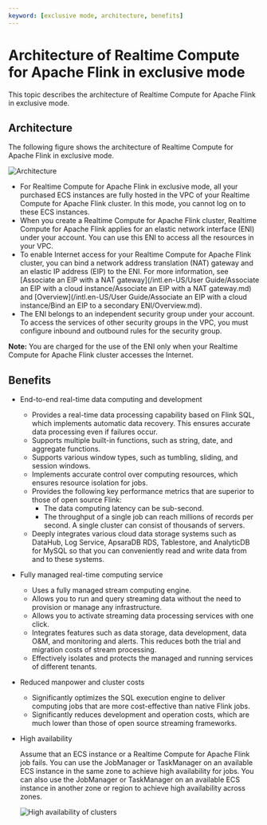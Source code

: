 ```yaml
---
keyword: [exclusive mode, architecture, benefits]
---
```


# Architecture of Realtime Compute for Apache Flink in exclusive mode

This topic describes the architecture of Realtime Compute for Apache Flink in exclusive mode.

## Architecture

The following figure shows the architecture of Realtime Compute for Apache Flink in exclusive mode.

![Architecture](https://static-aliyun-doc.oss-accelerate.aliyuncs.com/assets/img/en-US/4544749951/p33597.png)

-   For Realtime Compute for Apache Flink in exclusive mode, all your purchased ECS instances are fully hosted in the VPC of your Realtime Compute for Apache Flink cluster. In this mode, you cannot log on to these ECS instances.
-   When you create a Realtime Compute for Apache Flink cluster, Realtime Compute for Apache Flink applies for an elastic network interface \(ENI\) under your account. You can use this ENI to access all the resources in your VPC.
-   To enable Internet access for your Realtime Compute for Apache Flink cluster, you can bind a network address translation \(NAT\) gateway and an elastic IP address \(EIP\) to the ENI. For more information, see [Associate an EIP with a NAT gateway](/intl.en-US/User Guide/Associate an EIP with a cloud instance/Associate an EIP with a NAT gateway.md) and [Overview](/intl.en-US/User Guide/Associate an EIP with a cloud instance/Bind an EIP to a secondary ENI/Overview.md).
-   The ENI belongs to an independent security group under your account. To access the services of other security groups in the VPC, you must configure inbound and outbound rules for the security group.

**Note:** You are charged for the use of the ENI only when your Realtime Compute for Apache Flink cluster accesses the Internet.

## Benefits

-   End-to-end real-time data computing and development
    -   Provides a real-time data processing capability based on Flink SQL, which implements automatic data recovery. This ensures accurate data processing even if failures occur.
    -   Supports multiple built-in functions, such as string, date, and aggregate functions.
    -   Supports various window types, such as tumbling, sliding, and session windows.
    -   Implements accurate control over computing resources, which ensures resource isolation for jobs.
    -   Provides the following key performance metrics that are superior to those of open source Flink:
        -   The data computing latency can be sub-second.
        -   The throughput of a single job can reach millions of records per second. A single cluster can consist of thousands of servers.
    -   Deeply integrates various cloud data storage systems such as DataHub, Log Service, ApsaraDB RDS, Tablestore, and AnalyticDB for MySQL so that you can conveniently read and write data from and to these systems.
-   Fully managed real-time computing service
    -   Uses a fully managed stream computing engine.
    -   Allows you to run and query streaming data without the need to provision or manage any infrastructure.
    -   Allows you to activate streaming data processing services with one click.
    -   Integrates features such as data storage, data development, data O&M, and monitoring and alerts. This reduces both the trial and migration costs of stream processing.
    -   Effectively isolates and protects the managed and running services of different tenants.
-   Reduced manpower and cluster costs
    -   Significantly optimizes the SQL execution engine to deliver computing jobs that are more cost-effective than native Flink jobs.
    -   Significantly reduces development and operation costs, which are much lower than those of open source streaming frameworks.
-   High availability

    Assume that an ECS instance or a Realtime Compute for Apache Flink job fails. You can use the JobManager or TaskManager on an available ECS instance in the same zone to achieve high availability for jobs. You can also use the JobManager or TaskManager on an available ECS instance in another zone or region to achieve high availability across zones.

    ![High availability of clusters](https://static-aliyun-doc.oss-accelerate.aliyuncs.com/assets/img/en-US/4544749951/p100354.png)


